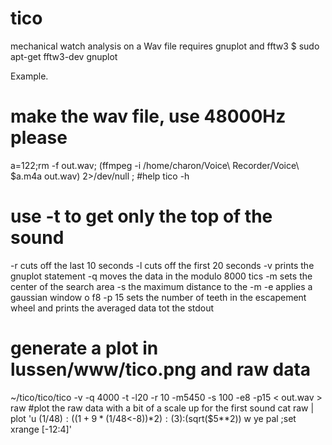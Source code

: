 # tico
mechanical watch analysis  on a Wav file
requires gnuplot and fftw3
$ sudo apt-get fftw3-dev gnuplot

Example.
# make the wav file, use 48000Hz please
a=122;rm -f out.wav; (ffmpeg  -i /home/charon/Voice\ Recorder/Voice\ $a.m4a out.wav) 2>/dev/null ; 
#help
tico -h
# use -t to get only the top of the sound
-r cuts off the last 10 seconds
-l cuts off the first 20 seconds
-v prints the gnuplot statement
-q moves the data in the modulo 8000 tics 
-m sets the center of the search area
-s the maximum distance to the -m
-e applies a gaussian window o f8 
-p 15 sets the number of teeth in the escapement wheel and prints the averaged data tot the stdout

# generate a plot in lussen/www/tico.png and raw data
~/tico/tico/tico  -v -q 4000 -t   -l20 -r 10 -m5450 -s 100  -e8  -p15  < out.wav > raw
#plot the raw data with a bit of a scale up for the first sound
cat raw | plot 'u ($1/48):((1+9*($1/48<-8))*$2):($3):(sqrt($5**2)) w ye pal ;set xrange [-12:4]'


